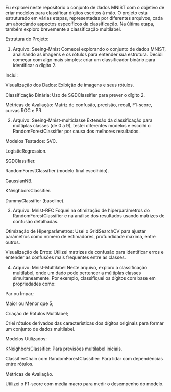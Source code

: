 Eu explorei neste repositório o conjunto de dados MNIST com o objetivo de criar modelos para classificar dígitos escritos à mão. 
O projeto está estruturado em várias etapas, representadas por diferentes arquivos, cada um abordando aspectos específicos da classificação. 
Na última etapa, também exploro brevemente a classificação multilabel.

Estrutura do Projeto:

1. Arquivo: Seeing-Mnist
Comecei explorando o conjunto de dados MNIST, analisando as imagens e os rótulos para entender sua estrutura.
Decidi começar com algo mais simples: criar um classificador binário para identificar o dígito 2.

Inclui:

Visualização dos Dados: Exibição de imagens e seus rótulos.

Classificação Binária: Uso de SGDClassifier para prever o dígito 2.

Métricas de Avaliação: Matriz de confusão, precisão, recall, F1-score, curvas ROC e PR.


2. Arquivo: Seeing-Mnist-multiclasse
Extensão da classificação para múltiplas classes (de 0 a 9), testei diferentes modelos e escolhi o RandomForestClassifier por causa dos melhores resultados.

Modelos Testados:
SVC.

LogisticRegression.

SGDClassifier.

RandomForestClassifier (modelo final escolhido).

GaussianNB.

KNeighborsClassifier.

DummyClassifier (baseline).



3. Arquivo: Mnist-RFC
Foquei na otimização de hiperparâmetros do RandomForestClassifier e na análise dos resultados usando matrizes de confusão detalhadas.

Otimização de Hiperparâmetros:
Usei o GridSearchCV para ajustar parâmetros como número de estimadores, profundidade máxima, entre outros.

Visualização de Erros:
Utilizei matrizes de confusão para identificar erros e entender as confusões mais frequentes entre as classes.


4. Arquivo: Mnist-Multilabel
Neste arquivo, exploro a classificação multilabel, onde um dado pode pertencer a múltiplas classes simultaneamente.
Por exemplo, classifiquei os dígitos com base em propriedades como:

Par ou Ímpar;

Maior ou Menor que 5;

Criação de Rótulos Multilabel;

Criei rótulos derivados das características dos dígitos originais para formar um conjunto de dados multilabel.

Modelos Utilizados:

KNeighborsClassifier: Para previsões multilabel iniciais.

ClassifierChain com RandomForestClassifier: Para lidar com dependências entre rótulos.

Métricas de Avaliação.

Utilizei o F1-score com média macro para medir o desempenho do modelo.
